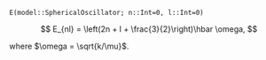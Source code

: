 `E(model::SphericalOscillator; n::Int=0, l::Int=0)`

$$
E_{nl}
= \left(2n + l + \frac{3}{2}\right)\hbar \omega,
$$

where $\omega = \sqrt{k/\mu}$.
